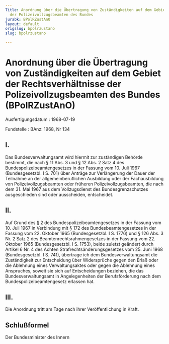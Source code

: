 ```yaml
---
Title: Anordnung über die Übertragung von Zuständigkeiten auf dem Gebiet der Rechtsverhältnisse
  der Polizeivollzugsbeamten des Bundes
jurabk: BPolRZustAnO
layout: default
origslug: bpolrzustano
slug: bpolrzustano

---
```


# Anordnung über die Übertragung von Zuständigkeiten auf dem Gebiet der Rechtsverhältnisse der Polizeivollzugsbeamten des Bundes (BPolRZustAnO)

Ausfertigungsdatum
:   1968-07-19

Fundstelle
:   BAnz: 1968, Nr 134

## I.

Das Bundesverwaltungsamt wird hiermit zur zuständigen Behörde
bestimmt, die nach § 11 Abs. 3 und § 12 Abs. 2 Satz 4 des
Bundespolizeibeamtengesetzes in der Fassung vom 10. Juli 1967
(Bundesgesetzbl. I S. 701) über Anträge zur Verlängerung der Dauer der
Teilnahme an der allgemeinberuflichen Ausbildung oder der
Fachausbildung von Polizeivollzugsbeamten oder früheren
Polizeivollzugsbeamten, die nach dem 31. Mai 1967 aus dem
Vollzugsdienst des Bundesgrenzschutzes ausgeschieden sind oder
ausscheiden, entscheidet.

## II.

Auf Grund des § 2 des Bundespolizeibeamtengesetzes in der Fassung vom
10\. Juli 1967 in Verbindung mit § 172 des Bundesbeamtengesetzes in der
Fassung vom 22. Oktober 1965 (Bundesgesetzbl. I S. 1776) und § 126
Abs. 3 Nr. 2 Satz 2 des Beamtenrechtsrahmengesetzes in der Fassung vom
22\. Oktober 1965 (Bundesgesetzbl. I S. 1753), beide zuletzt geändert
durch Artikel 6 Nr. 4 des Achten Strafrechtsänderungsgesetzes vom 25.
Juni 1968 (Bundesgesetzbl. I S. 741), übertrage ich dem
Bundesverwaltungsamt die Zuständigkeit zur Entscheidung über
Widersprüche gegen den Erlaß oder die Ablehnung eines Verwaltungsaktes
oder gegen die Ablehnung eines Anspruches, soweit sie sich auf
Entscheidungen beziehen, die das Bundesverwaltungsamt in
Angelegenheiten der Berufsförderung nach dem
Bundespolizeibeamtengesetz erlassen hat.

## III.

Die Anordnung tritt am Tage nach ihrer Veröffentlichung in Kraft.

## Schlußformel

Der Bundesminister des Innern

